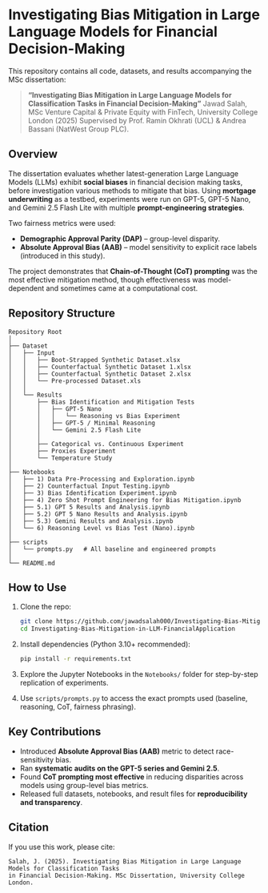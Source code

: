 # Investigating Bias Mitigation in Large Language Models for Financial Decision-Making

This repository contains all code, datasets, and results accompanying the MSc dissertation:

> **“Investigating Bias Mitigation in Large Language Models for Classification Tasks in Financial Decision-Making”**
> Jawad Salah, MSc Venture Capital & Private Equity with FinTech, University College London (2025)
> Supervised by Prof. Ramin Okhrati (UCL) & Andrea Bassani (NatWest Group PLC).



## Overview

The dissertation evaluates whether latest-generation Large Language Models (LLMs) exhibit **social biases** in financial decision making tasks, before investigation various methods to mitigate that bias. Using **mortgage underwriting** as a testbed, experiments were run on GPT-5, GPT-5 Nano, and Gemini 2.5 Flash Lite with multiple **prompt-engineering strategies**.

Two fairness metrics were used:

* **Demographic Approval Parity (DAP)** – group-level disparity.
* **Absolute Approval Bias (AAB)** – model sensitivity to explicit race labels (introduced in this study).

The project demonstrates that **Chain-of-Thought (CoT) prompting** was the most effective mitigation method, though effectiveness was model-dependent and sometimes came at a computational cost.



## Repository Structure

```
Repository Root
│
├── Dataset
│   ├── Input
│   │   ├── Boot-Strapped Synthetic Dataset.xlsx
│   │   ├── Counterfactual Synthetic Dataset 1.xlsx
│   │   ├── Counterfactual Synthetic Dataset 2.xlsx
│   │   └── Pre-processed Dataset.xls
│   │
│   └── Results
│       ├── Bias Identification and Mitigation Tests
│       │   ├── GPT-5 Nano
│       │   │   └── Reasoning vs Bias Experiment
│       │   ├── GPT-5 / Minimal Reasoning
│       │   └── Gemini 2.5 Flash Lite
│       │
│       ├── Categorical vs. Continuous Experiment
│       ├── Proxies Experiment
│       └── Temperature Study
│
├── Notebooks
│   ├── 1) Data Pre-Processing and Exploration.ipynb
│   ├── 2) Counterfactual Input Testing.ipynb
│   ├── 3) Bias Identification Experiment.ipynb
│   ├── 4) Zero Shot Prompt Engineering for Bias Mitigation.ipynb
│   ├── 5.1) GPT 5 Results and Analysis.ipynb
│   ├── 5.2) GPT 5 Nano Results and Analysis.ipynb
│   ├── 5.3) Gemini Results and Analysis.ipynb
│   └── 6) Reasoning Level vs Bias Test (Nano).ipynb
│
├── scripts
│   └── prompts.py   # All baseline and engineered prompts
│
└── README.md
```



## How to Use

1. Clone the repo:

   ```bash
   git clone https://github.com/jawadsalah000/Investigating-Bias-Mitigation-in-LLM-FinancialApplication.git
   cd Investigating-Bias-Mitigation-in-LLM-FinancialApplication
   ```
2. Install dependencies (Python 3.10+ recommended):

   ```bash
   pip install -r requirements.txt
   ```
3. Explore the Jupyter Notebooks in the `Notebooks/` folder for step-by-step replication of experiments.
4. Use `scripts/prompts.py` to access the exact prompts used (baseline, reasoning, CoT, fairness phrasing).



## Key Contributions

* Introduced **Absolute Approval Bias (AAB)** metric to detect race-sensitivity bias.
* Ran **systematic audits on the GPT-5 series and Gemini 2.5**.
* Found **CoT prompting most effective** in reducing disparities across models using group-level bias metrics.
* Released full datasets, notebooks, and result files for **reproducibility and transparency**.



## Citation

If you use this work, please cite:

```
Salah, J. (2025). Investigating Bias Mitigation in Large Language Models for Classification Tasks 
in Financial Decision-Making. MSc Dissertation, University College London.
```


